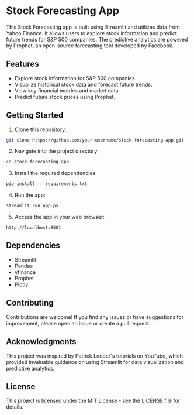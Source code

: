 # Stock Forecasting App

This Stock Forecasting app is built using Streamlit and utilizes data from Yahoo Finance. It allows users to explore stock information and predict future trends for S&P 500 companies. The predictive analytics are powered by Prophet, an open-source forecasting tool developed by Facebook.

## Features

- Explore stock information for S&P 500 companies.
- Visualize historical stock data and forecast future trends.
- View key financial metrics and market data.
- Predict future stock prices using Prophet.

## Getting Started

1. Clone this repository:

```bash
git clone https://github.com/your-username/stock-forecasting-app.git
```

2. Navigate into the project directory:

```bash
cd stock-forecasting-app
```

3. Install the required dependencies:

```bash
pip install -r requirements.txt
```

4. Run the app:

```bash
streamlit run app.py
```

5. Access the app in your web browser:

```
http://localhost:8501
```

## Dependencies

- Streamlit
- Pandas
- yfinance
- Prophet
- Plotly

## Contributing

Contributions are welcome! If you find any issues or have suggestions for improvement, please open an issue or create a pull request.

## Acknowledgments

This project was inspired by Patrick Loeber's tutorials on YouTube, which provided invaluable guidance on using Streamlit for data visualization and predictive analytics.

## License

This project is licensed under the MIT License - see the [LICENSE](LICENSE) file for details.

